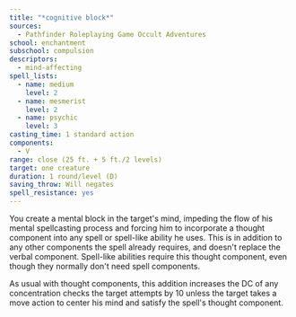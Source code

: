 ```yaml
---
title: "*cognitive block*"
sources:
  - Pathfinder Roleplaying Game Occult Adventures
school: enchantment
subschool: compulsion
descriptors:
  - mind-affecting
spell_lists:
  - name: medium
    level: 2
  - name: mesmerist
    level: 2
  - name: psychic
    level: 3
casting_time: 1 standard action
components:
  - V
range: close (25 ft. + 5 ft./2 levels)
target: one creature
duration: 1 round/level (D)
saving_throw: Will negates
spell_resistance: yes
---
```


You create a mental block in the target's mind, impeding the flow of his mental spellcasting process and forcing him to incorporate a thought component into any spell or spell-like ability he uses. This is in addition to any other components the spell already requires, and doesn't replace the verbal component. Spell-like abilities require this thought component, even though they normally don't need spell components.

As usual with thought components, this addition increases the DC of any concentration checks the target attempts by 10 unless the target takes a move action to center his mind and satisfy the spell's thought component.
